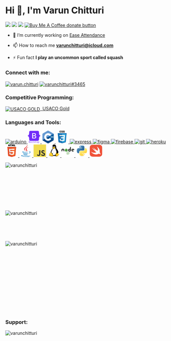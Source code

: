 <h1 align="left">Hi 👋, I'm Varun Chitturi</h1>

<img src="https://img.shields.io/badge/OS-Mac%2FLinux-blue"/>
<img src="https://img.shields.io/badge/dev-fullstack%2Fcomp-green"/>
<img src="https://img.shields.io/badge/born-2004-red">
<a href="https://www.buymeacoffee.com//varunchitturi" title="Donate using Buy Me A Coffee"><img src="https://img.shields.io/badge/buy%20me%20a%20coffee-donate-yellow.svg" alt="Buy Me A Coffee donate button" /></a>


- 🔭 I’m currently working on [Ease Attendance](https://github.com/varunchitturi/ease-attendance)

- 📫 How to reach me **varunchitturi@icloud.com**

- ⚡ Fun fact **I play an uncommon sport called squash**

<h3 align="left">Connect with me:</h3>
<p align="left">
<a href="https://instagram.com/varun.chitturi" target="blank"><img align="center" src="https://slackmojis.com/emojis/632-instagram/download" alt="varun.chitturi" height="40" width="40" /></a>
 <a href="https://discordhub.com/profile/484039098697383987" target="blank"><img align="center" src="https://slackmojis.com/emojis/4590-discord/download" alt="varunchitturi#3465" height="40" width="40" /></a>
  <br>
<h3 align="left">Competitive Programming:</h3>
<p align="left">
<a href="http://usaco.org/index.php" target="blank"><img align="center" src="https://slackmojis.com/emojis/8438-nice-cow/download" alt="USACO GOLD" height="40" width="40" />&nbsp;&nbsp;USACO Gold</a>

<h3 align="left">Languages and Tools:</h3>
<p align="left"> <a href="https://www.arduino.cc/" target="_blank"> <img src="https://cdn.worldvectorlogo.com/logos/arduino-1.svg" alt="arduino" width="40" height="40"/> </a> <a href="https://getbootstrap.com" target="_blank"> <img src="https://raw.githubusercontent.com/devicons/devicon/master/icons/bootstrap/bootstrap-plain-wordmark.svg" alt="bootstrap" width="40" height="40"/> </a> <a href="https://www.w3schools.com/cpp/" target="_blank"> <img src="https://raw.githubusercontent.com/devicons/devicon/master/icons/cplusplus/cplusplus-original.svg" alt="cplusplus" width="40" height="40"/> </a> <a href="https://www.w3schools.com/css/" target="_blank"> <img src="https://raw.githubusercontent.com/devicons/devicon/master/icons/css3/css3-original-wordmark.svg" alt="css3" width="40" height="40"/> </a> <a href="https://expressjs.com" target="_blank"> <img src="https://slackmojis.com/emojis/1539-express/download" alt="express" width="40" height="40"/> </a> <a href="https://www.figma.com/" target="_blank"> <img src="https://www.vectorlogo.zone/logos/figma/figma-icon.svg" alt="figma" width="40" height="40"/> </a> <a href="https://firebase.google.com/" target="_blank"> <img src="https://www.vectorlogo.zone/logos/firebase/firebase-icon.svg" alt="firebase" width="40" height="40"/> </a> <a href="https://git-scm.com/" target="_blank"> <img src="https://www.vectorlogo.zone/logos/git-scm/git-scm-icon.svg" alt="git" width="40" height="40"/> </a> <a href="https://heroku.com" target="_blank"> <img src="https://www.vectorlogo.zone/logos/heroku/heroku-icon.svg" alt="heroku" width="40" height="40"/> </a> <a href="https://www.w3.org/html/" target="_blank"> <img src="https://raw.githubusercontent.com/devicons/devicon/master/icons/html5/html5-original-wordmark.svg" alt="html5" width="40" height="40"/> </a> <a href="https://www.java.com" target="_blank"> <img src="https://raw.githubusercontent.com/devicons/devicon/master/icons/java/java-original.svg" alt="java" width="40" height="40"/> </a> <a href="https://developer.mozilla.org/en-US/docs/Web/JavaScript" target="_blank"> <img src="https://raw.githubusercontent.com/devicons/devicon/master/icons/javascript/javascript-original.svg" alt="javascript" width="40" height="40"/> </a> <a href="https://www.linux.org/" target="_blank"> <img src="https://raw.githubusercontent.com/devicons/devicon/master/icons/linux/linux-original.svg" alt="linux" width="40" height="40"/> </a> <a href="https://nodejs.org" target="_blank"> <img src="https://raw.githubusercontent.com/devicons/devicon/master/icons/nodejs/nodejs-original-wordmark.svg" alt="nodejs" width="40" height="40"/> </a> <a href="https://www.python.org" target="_blank"> <img src="https://raw.githubusercontent.com/devicons/devicon/master/icons/python/python-original.svg" alt="python" width="40" height="40"/> </a> <a href="https://developer.apple.com/swift/" target="_blank"> <img src="https://raw.githubusercontent.com/devicons/devicon/master/icons/swift/swift-original.svg" alt="swift" width="40" height="40"/> </a> </p>

<p><img align="left" src="https://github-readme-stats.vercel.app/api/top-langs?username=varunchitturi&show_icons=true&theme=dark&locale=en&layout=compact" alt="varunchitturi" /></p>
<br>
<br>
<br>
<br>
<br>
<br><br>
<br>
<p>&nbsp;<img align="left" src="https://github-readme-stats.vercel.app/api?username=varunchitturi&show_icons=true&theme=dark&locale=en" alt="varunchitturi" /></p>
<br><br><br>
<p><img align="left" src="https://github-readme-streak-stats.herokuapp.com/?user=varunchitturi&theme=dark" alt="varunchitturi" /></p>
<br><br><br><br><br><br><br><br><br><br>
<br><br><br>
<h3 align="left">Support:</h3>
<p><a href="https://www.buymeacoffee.com/varunchitturi"> <img align="left" src="https://cdn.buymeacoffee.com/buttons/v2/default-yellow.png" height="50" width="210" alt="varunchitturi" /></a></p><br><br>

